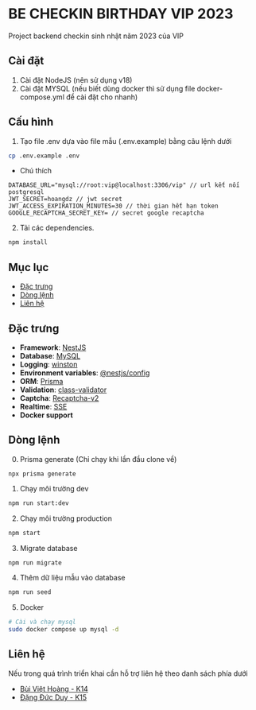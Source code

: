 # BE CHECKIN BIRTHDAY VIP 2023
Project backend checkin sinh nhật năm 2023 của VIP

## Cài đặt
1. Cài đặt NodeJS (nên sử dụng v18)
2. Cài đặt MYSQL (nếu biết dùng docker thì sử dụng file docker-compose.yml để cài đặt cho nhanh)

## Cấu hình
1. Tạo file .env dựa vào file mẫu (.env.example) bằng câu lệnh dưới

```bash
cp .env.example .env

```

* Chú thích 
```
DATABASE_URL="mysql://root:vip@localhost:3306/vip" // url kết nối postgresql
JWT_SECRET=hoangdz // jwt secret
JWT_ACCESS_EXPIRATION_MINUTES=30 // thời gian hết hạn token
GOOGLE_RECAPTCHA_SECRET_KEY= // secret google recaptcha
```

2. Tải các dependencies.
```bash
npm install
```
## Mục lục
- [Đặc trưng](#đặc-trưng)
- [Dòng lệnh](#dòng-lệnh)
- [Liên hệ](#liên-hệ)

## Đặc trưng
- **Framework**: [NestJS](https://nestjs.com/) 
- **Database**: [MySQL](https://www.mysql.com/)
- **Logging**: [winston](https://github.com/gremo/nest-winston)
- **Environment variables**: [@nestjs/config](https://docs.nestjs.com/techniques/configuration)
- **ORM**: [Prisma](https://www.prisma.io)
- **Validation**: [class-validator](https://github.com/nestjs/class-validator)
- **Captcha**: [Recaptcha-v2](https://github.com/chvarkov/google-recaptcha)
- **Realtime**: [SSE](https://docs.nestjs.com/techniques/server-sent-events)
- **Docker support**

## Dòng lệnh
0. Prisma generate (Chỉ chạy khi lần đầu clone về)
```
npx prisma generate
```

1. Chạy môi trường dev
```bash
npm run start:dev
```

2. Chạy môi trường production
```bash
npm start
```

3. Migrate database
```bash
npm run migrate
```

4. Thêm dữ liệu mẫu vào database
```bash
npm run seed
```

5. Docker
```bash
# Cài và chạy mysql
sudo docker compose up mysql -d
```
## Liên hệ
Nếu trong quá trình triển khai cần hỗ trợ liên hệ theo danh sách phía dưới
- [Bùi Việt Hoàng - K14](https://www.facebook.com/MyNameBVH/)
- [Đặng Đức Duy - K15](https://www.facebook.com/myprofile.works)